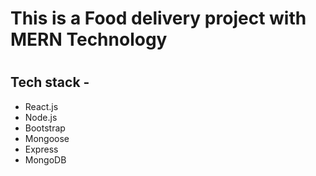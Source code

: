 
<h1>This is a Food delivery project with MERN Technology <h1>

<h2>Tech stack  - </h2>
<ul>
<li>React.js</li>
<li>Node.js</li>
<li>Bootstrap</li>
<li>Mongoose</li>
<li>Express</li>
<li>MongoDB</li>
</ul>
